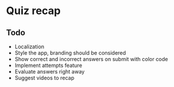 # Quiz recap

## Todo

- Localization
- Style the app, branding should be considered
- Show correct and incorrect answers on submit with color code
- Implement attempts feature
- Evaluate answers right away
- Suggest videos to recap
